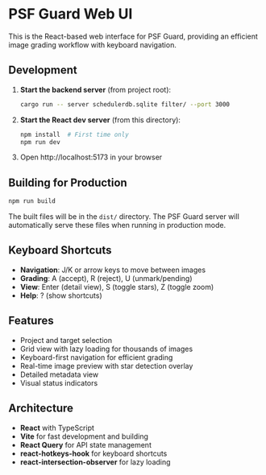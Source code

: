 # PSF Guard Web UI

This is the React-based web interface for PSF Guard, providing an efficient image grading workflow with keyboard navigation.

## Development

1. **Start the backend server** (from project root):
   ```bash
   cargo run -- server schedulerdb.sqlite filter/ --port 3000
   ```

2. **Start the React dev server** (from this directory):
   ```bash
   npm install  # First time only
   npm run dev
   ```

3. Open http://localhost:5173 in your browser

## Building for Production

```bash
npm run build
```

The built files will be in the `dist/` directory. The PSF Guard server will automatically serve these files when running in production mode.

## Keyboard Shortcuts

- **Navigation**: J/K or arrow keys to move between images
- **Grading**: A (accept), R (reject), U (unmark/pending)
- **View**: Enter (detail view), S (toggle stars), Z (toggle zoom)
- **Help**: ? (show shortcuts)

## Features

- Project and target selection
- Grid view with lazy loading for thousands of images
- Keyboard-first navigation for efficient grading
- Real-time image preview with star detection overlay
- Detailed metadata view
- Visual status indicators

## Architecture

- **React** with TypeScript
- **Vite** for fast development and building
- **React Query** for API state management
- **react-hotkeys-hook** for keyboard shortcuts
- **react-intersection-observer** for lazy loading